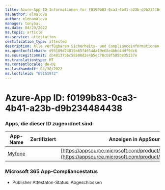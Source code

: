 ```yaml
---
title: Azure-App ID-Informationen für f0199b83-0ca3-4b41-a23b-d9b234484438
ms.author: elmalova
author: elenamalova
manager: tonybal
ms.date: 04/29/2022
ms.topic: article
ms.service: attestation
certification_type: attested
description: Alle verfügbaren Sicherheits- und Complianceinformationen für f0199b83-0ca3-4b41-a23b-d9b234484438.
ms.openlocfilehash: d93109d74819a65f4654da19e68e4bbc4ddf9dc6
ms.sourcegitcommit: db48137bbc58500d2e4b5ec78cb8f585b835237e
ms.translationtype: MT
ms.contentlocale: de-DE
ms.lasthandoff: 04/30/2022
ms.locfileid: "65151972"
---
```

# <a name="azure-app-id-f0199b83-0ca3-4b41-a23b-d9b234484438"></a>Azure-App ID: f0199b83-0ca3-4b41-a23b-d9b234484438


### <a name="apps-associated-with-this-id"></a>Apps, die dieser ID zugeordnet sind:
| **App-Name** | **Zertifiziert** | **Anzeigen in AppSource** |
|--------------|---------------|-----------------------|
| [Myfone](../forward/WA200000716.md) |  | [https://appsource.microsoft.com/product/office/WA200000716](https://appsource.microsoft.com/product/office/WA200000716) |

### <a name="microsoft-365-app-compliance-status"></a>Microsoft 365 App-Compliancestatus
- Publisher Attestaton-Status: Abgeschlossen
